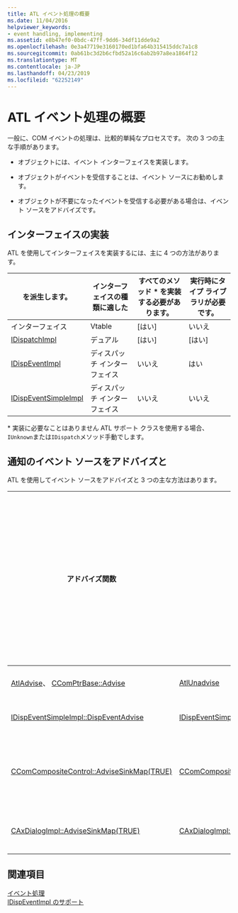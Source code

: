 ```yaml
---
title: ATL イベント処理の概要
ms.date: 11/04/2016
helpviewer_keywords:
- event handling, implementing
ms.assetid: e8b47ef0-0bdc-47ff-9dd6-34df11dde9a2
ms.openlocfilehash: 0e3a47719e3160170ed1bfa64b315415ddc7a1c8
ms.sourcegitcommit: 0ab61bc3d2b6cfbd52a16c6ab2b97a8ea1864f12
ms.translationtype: MT
ms.contentlocale: ja-JP
ms.lasthandoff: 04/23/2019
ms.locfileid: "62252149"
---
```

# <a name="atl-event-handling-summary"></a>ATL イベント処理の概要

一般に、COM イベントの処理は、比較的単純なプロセスです。 次の 3 つの主な手順があります。

- オブジェクトには、イベント インターフェイスを実装します。

- オブジェクトがイベントを受信することは、イベント ソースにお勧めします。

- オブジェクトが不要になったイベントを受信する必要がある場合は、イベント ソースをアドバイズです。

## <a name="implementing-the-interface"></a>インターフェイスの実装

ATL を使用してインターフェイスを実装するには、主に 4 つの方法があります。

|を派生します。|インターフェイスの種類に適した|すべてのメソッド * を実装する必要があります。|実行時にタイプ ライブラリが必要です。|
|-----------------|---------------------------------|---------------------------------------------|-----------------------------------------|
|インターフェイス|Vtable|[はい]|いいえ|
|[IDispatchImpl](../atl/reference/idispatchimpl-class.md)|デュアル|[はい]|[はい]|
|[IDispEventImpl](../atl/reference/idispeventimpl-class.md)|ディスパッチ インターフェイス|いいえ|はい|
|[IDispEventSimpleImpl](../atl/reference/idispeventsimpleimpl-class.md)|ディスパッチ インターフェイス|いいえ|いいえ|

\* 実装に必要なことはありません ATL サポート クラスを使用する場合、`IUnknown`または`IDispatch`メソッド手動でします。

## <a name="advising-and-unadvising-the-event-source"></a>通知のイベント ソースをアドバイズと

ATL を使用してイベント ソースをアドバイズと 3 つの主な方法はあります。

|アドバイズ関数|アドバイズ関数|使用するために最も適した|クッキーを追跡する必要があります。|コメント|
|---------------------|-----------------------|--------------------------------|---------------------------------------------|--------------|
|[AtlAdvise](reference/connection-point-global-functions.md#atladvise)、 [CComPtrBase::Advise](../atl/reference/ccomptrbase-class.md#advise)|[AtlUnadvise](reference/connection-point-global-functions.md#atlunadvise)|Vtable またはデュアル インターフェイス|[はい]|`AtlAdvise` グローバル ATL 関数です。 `CComPtrBase::Advise` 使って[CComPtr](../atl/reference/ccomptr-class.md)と[CComQIPtr](../atl/reference/ccomqiptr-class.md)します。|
|[IDispEventSimpleImpl::DispEventAdvise](../atl/reference/idispeventsimpleimpl-class.md#dispeventadvise)|[IDispEventSimpleImpl::DispEventUnadvise](../atl/reference/idispeventsimpleimpl-class.md#dispeventunadvise)|[IDispEventImpl](../atl/reference/idispeventimpl-class.md)または[IDispEventSimpleImpl](../atl/reference/idispeventsimpleimpl-class.md)|いいえ|少ないパラメーター`AtlAdvise`のためより多くの作業には、基本クラス。|
|[CComCompositeControl::AdviseSinkMap(TRUE)](../atl/reference/ccomcompositecontrol-class.md#advisesinkmap)|[CComCompositeControl::AdviseSinkMap(FALSE)](../atl/reference/ccomcompositecontrol-class.md#advisesinkmap)|複合コントロールの ActiveX コントロール|いいえ|`CComCompositeControl::AdviseSinkMap` すべてのエントリは、イベント シンク マップが表示されます。 同じ関数では、エントリをアドバイズです。 このメソッドはによって自動的に呼び出されます、`CComCompositeControl`クラス。|
|[CAxDialogImpl::AdviseSinkMap(TRUE)](../atl/reference/caxdialogimpl-class.md#advisesinkmap)|[CAxDialogImpl::AdviseSinkMap(FALSE)](../atl/reference/caxdialogimpl-class.md#advisesinkmap)|ダイアログ ボックスでの ActiveX コントロール|いいえ|`CAxDialogImpl::AdviseSinkMap` アドバイスし、アドバイズ ダイアログ リソース内のすべての ActiveX コントロール。 これが自動的に実行されます。|

## <a name="see-also"></a>関連項目

[イベント処理](../atl/event-handling-and-atl.md)<br/>
[IDispEventImpl のサポート](../atl/supporting-idispeventimpl.md)
